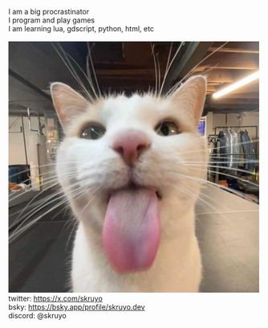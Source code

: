 I am a big procrastinator </br>
I program and play games </br>
I am learning lua, gdscript, python, html, etc </br>
</br>
<img title='"blehhh"' src="https://github.com/skruyo/skruyo/blob/9a07d94070619ec55b07b61b0b81c843a61d5a31/images/sillycat.jpg"> </br>
twitter: https://x.com/skruyo </br>
bsky: https://bsky.app/profile/skruyo.dev </br>
discord: @skruyo
